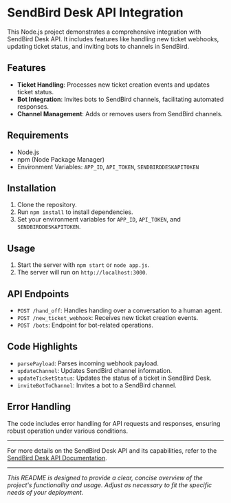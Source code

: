 # SendBird Desk API Integration

This Node.js project demonstrates a comprehensive integration with SendBird Desk API. It includes features like handling new ticket webhooks, updating ticket status, and inviting bots to channels in SendBird.

## Features

- **Ticket Handling**: Processes new ticket creation events and updates ticket status.
- **Bot Integration**: Invites bots to SendBird channels, facilitating automated responses.
- **Channel Management**: Adds or removes users from SendBird channels.

## Requirements

- Node.js
- npm (Node Package Manager)
- Environment Variables: `APP_ID`, `API_TOKEN`, `SENDBIRDDESKAPITOKEN`

## Installation


1. Clone the repository.
2. Run `npm install` to install dependencies.
3. Set your environment variables for `APP_ID`, `API_TOKEN`, and `SENDBIRDDESKAPITOKEN`.


## Usage

1. Start the server with `npm start` or `node app.js`.
2. The server will run on `http://localhost:3000`.

## API Endpoints

- `POST /hand_off`: Handles handing over a conversation to a human agent.
- `POST /new_ticket_webhook`: Receives new ticket creation events.
- `POST /bots`: Endpoint for bot-related operations.

## Code Highlights

- `parsePayload`: Parses incoming webhook payload.
- `updateChannel`: Updates SendBird channel information.
- `updateTicketStatus`: Updates the status of a ticket in SendBird Desk.
- `inviteBotToChannel`: Invites a bot to a SendBird channel.

## Error Handling

The code includes error handling for API requests and responses, ensuring robust operation under various conditions.

---

For more details on the SendBird Desk API and its capabilities, refer to the [SendBird Desk API Documentation](https://sendbird.com/docs).

---

_This README is designed to provide a clear, concise overview of the project's functionality and usage. Adjust as necessary to fit the specific needs of your deployment._
